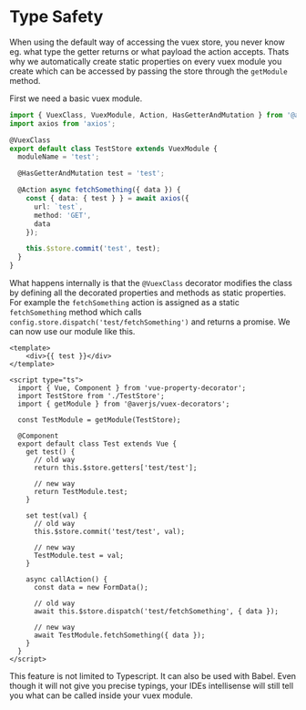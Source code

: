 # Type Safety

When using the default way of accessing the vuex store, you never know eg. what type the getter returns or what payload the action accepts. Thats why we automatically create static properties on every vuex module you create which can be accessed by passing the store through the `getModule` method.

First we need a basic vuex module.

```typescript
import { VuexClass, VuexModule, Action, HasGetterAndMutation } from '@averjs/vuex-decorators';
import axios from 'axios';

@VuexClass
export default class TestStore extends VuexModule {
  moduleName = 'test';

  @HasGetterAndMutation test = 'test';

  @Action async fetchSomething({ data }) {
    const { data: { test } } = await axios({
      url: `test`,
      method: 'GET',
      data
    });

    this.$store.commit('test', test);
  }
}

```

What happens internally is that the `@VuexClass` decorator modifies the class by defining all the decorated properties and methods as static properties. For example the `fetchSomething` action is assigned as a static `fetchSomething` method which calls `config.store.dispatch('test/fetchSomething')` and returns a promise. We can now use our module like this.

```vue
<template>
    <div>{{ test }}</div>
</template>

<script type="ts">
  import { Vue, Component } from 'vue-property-decorator';
  import TestStore from './TestStore';
  import { getModule } from '@averjs/vuex-decorators';

  const TestModule = getModule(TestStore);

  @Component
  export default class Test extends Vue {
    get test() {
      // old way
      return this.$store.getters['test/test'];

      // new way
      return TestModule.test;
    }

    set test(val) {
      // old way
      this.$store.commit('test/test', val);

      // new way
      TestModule.test = val;
    }

    async callAction() {
      const data = new FormData();

      // old way
      await this.$store.dispatch('test/fetchSomething', { data });

      // new way
      await TestModule.fetchSomething({ data });
    }
  }
</script>
```

This feature is not limited to Typescript. It can also be used with Babel. Even though it will not give you precise typings, your IDEs intellisense will still tell you what can be called inside your vuex module.